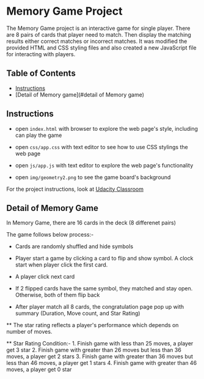 # Memory Game Project

The Memory Game project is an interactive game for single player. There are 8 pairs of cards that player need to match. Then display the matching results either correct matches or incorrect matches. It was modified the provided HTML and CSS styling files and also created a new JavaScript file for interacting with players. 

## Table of Contents

* [Instructions](#instructions)
* [Detail of Memory game](#detail of Memory game)

## Instructions

* open `index.html` with browser to explore the web page's style, including can play the game

* open `css/app.css` with text editor to see how to use CSS stylings the web page

* open `js/app.js` with text editor to explore the web page's functionality 

* open `img/geometry2.png` to see the game board's background

For the project instructions, look at [Udacity Classroom](https://classroom.udacity.com/nanodegrees/nd001/parts/a76bb181-979a-4b36-b32f-01bced6e363e/modules/677caa06-55d6-444e-a853-08627c5516a7/lessons/4227cbf4-f6ce-4798-a7e5-b1ce3b9e7c33/concepts/0a38769e-8e23-4e3f-9482-d8d1aa80fbb6)

## Detail of Memory Game

In Memory Game, there are 16 cards in the deck (8 differenet pairs)

The game follows below process:-

* Cards are randomly shuffled and hide symbols

* Player start a game by clicking a card to flip and show symbol. A clock start when player click the first card.

* A player click next card 

* If 2 flipped cards have the same symbol, they matched and stay open. Otherwise, both of them flip back

* After player match all 8 cards, the congratulation page pop up with summary (Duration, Move count, and Star Rating)

** The star rating reflects a player's performance which depends on number of moves. 

** Star Rating Condition:-
    1. Finish game with less than 25 moves, a player get 3 star
    2. Finish game with greater than 26 moves but less than 36 moves, a player get 2 stars
    3. Finish game with greater than 36 moves but less than 46 moves, a player get 1 stars
    4. Finish game with greater than 46 moves, a player get 0 star
